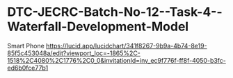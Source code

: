 # DTC-JECRC-Batch-No-12--Task-4--Waterfall-Development-Model
Smart Phone 
https://lucid.app/lucidchart/341f8267-9b9a-4b74-8e19-85f5c453048a/edit?viewport_loc=-1865%2C-1518%2C4080%2C1776%2C0_0&invitationId=inv_ec9f776f-ff8f-4050-b3fc-ed6b0fce77b1
